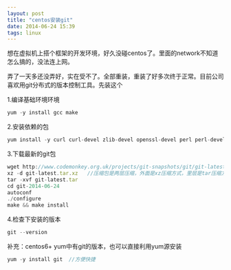 ```yaml
---
layout: post
title: "centos安装git"
date: 2014-06-24 15:39
tags: linux
---
```

想在虚拟机上搭个框架的开发环境，好久没碰centos了。里面的network不知道怎么搞的，没法连上网。

弄了一天多还没弄好，实在受不了。全部重装，重装了好多次终于正常。目前公司喜欢用git分布式的版本控制工具。先装这个
  
1.编译基础环境环境
```javascript
yum -y install gcc make
```
  
2.安装依赖的包
```javascript
yum install -y curl curl-devel zlib-devel openssl-devel perl perl-devel cpio expat-devel gettext-devel
```

<!-- more -->

3.下载最新的git包
```javascript
wget http://www.codemonkey.org.uk/projects/git-snapshots/git/git-latest.tar.xz
xz -d git-latest.tar.xz   //压缩包是两层压缩，外面是xz压缩方式，里层是tar压缩方式
tar -xvf git-latest.tar
cd git-2014-06-24 
autoconf
./configure
make && make install
```
  
4.检查下安装的版本
```javascript
git --version
```

补充：centos6+ yum中有git的版本，也可以直接利用yum源安装
```javascript
yum -y install git  //方便快捷
```